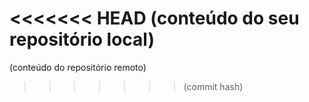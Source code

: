 <<<<<<< HEAD
(conteúdo do seu repositório local)
=======
(conteúdo do repositório remoto)
>>>>>>> (commit hash)
